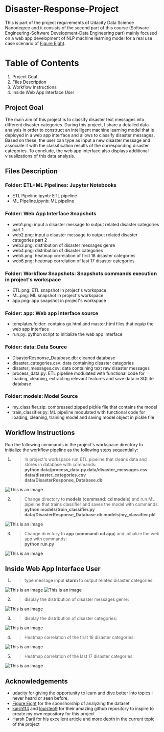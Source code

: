 # Disaster-Response-Project
This is part of the project requirements of Udacity Data Science Nanodegree and it consists of the second part of this course (Software Engineering-Software Development-Data Engineering part) mainly focused on a web app development of NLP machine learning model for a real use case scenario of [Figure Eight](https://appen.com/).

# Table of Contents
1. Project Goal
2. Files Description
3. Workflow Instructions
4. Inside Web App Interface User

## Project Goal
The main aim of this project is to classify disaster text messages into different disaster categories. During this project, I share a detailed data analysis in order to construct an intelligent machine learning model that is deployed in a web app interface and allows to classify disaster messages. Based on these, the user can type as input a new disaster message and associate it with the classification results of the corresponding disaster categories. To conclude, the web app interface also displays additional visualizations of this data analysis.

## Files Description
### Folder: ETL+ML Pipelines: Jupyter Notebooks
* ETL Pipeline.ipynb: ETL pipeline 
* ML Pipeline.ipynb: ML pipeline

### Folder: Web App Interface Snapshots
* web1.png: input a disaster message to output related disaster categories part 1
* web2.png: input a disaster message to output related disaster categories part 2
* web3.png: distribution of disaster messages genre
* web4.png: distribution of disaster categories
* web5.png: heatmap correlation of first 18 disaster categories
* web6.png: heatmap correlation of last 17 disaster categories

### Folder: Workflow Snapshots: Snapshots commands execution in project's workspace
* ETL.png: ETL snapshot in project's workspace
* ML.png: ML snapshot in project's workspace
* app.png: app snapshot in project's workspace

### Folder: app: Web app interface source
* templates.folder: contains go.html and master.html files that equip the web app interface
* run.py: python script to initialize the web app interface

### Folder: data: Data Source
* DisasterResponse_Database.db: cleaned database 
* disaster_categories.csv: data containing disaster categories 
* disaster_messages.csv: data containing text raw disaster messages  
* process_data.py: ETL pipeline modulated with functional code for loading, cleaning, extracting relevant features and save data in SQLite database

### Folder: models: Model Source
* my_classifier.zip: compressed zipped pickle file that contains the model
* train_classifier.py: ML pipeline modulated with functional code for loading, cleaning, training model and saving model object in pickle file

## Workflow Instructions
Run the following commands in the project's workspace directory to initialize the workflow pipeline as the following steps sequentially:

1. > In project's workspace run ETL pipeline that cleans data and stores in database with commands: \
**python data/process_data.py data/disaster_messages.csv data/disaster_categories.csv data/DisasterResponse_Database.db**

![This is an image](Workflow%20Snapshots/ETL.png)

2. > Change directory to **models** (**command: cd models**) and run ML pipeline that trains classifier and saves the model with commands: \
**python models/train_classifier.py data/DisasterResponse_Database.db models/my_classifier.pkl**

![This is an image](Workflow%20Snapshots/ML.png)

3. > Change directory to **app** (**command: cd app**) and initialize the web app with commands: \
**python run.py**

![This is an image](Workflow%20Snapshots/app.png)

## Inside Web App Interface User
1. > type message input **storm** to output related disaster categories: 

![This is an image](Web%20App%20interface%20Snapshots/web1.png)
![This is an image](Web%20App%20interface%20Snapshots/web2.png)

2. > display the distribution of disaster messages genre: 

![This is an image](Web%20App%20interface%20Snapshots/web3.png)


3. > display the distribution of disaster categories: 

![This is an image](Web%20App%20interface%20Snapshots/web4.png)


4. > Heatmap correlation of the first 18 disaster categories: 

![This is an image](Web%20App%20interface%20Snapshots/web5.png)

5. > Heatmap correlation of the last 17 disaster categories: 

![This is an image](Web%20App%20interface%20Snapshots/web6.png)

## Acknowledgements
* [udacity](https://www.udacity.com/) for giving the opportunity to learn and dive better into topics i never heard or seen before.
* [Figure Eight](https://appen.com/) for the sponshorship of analyzing the dataset
* [kaish114](https://github.com/kaish114/Disaster-Response-Pipelines) and [louisteo9](https://github.com/louisteo9/udacity-disaster-response-pipeline) for their amazing github repository to inspire to create my own repository for this project
* [Harsh Darji](https://towardsdatascience.com/building-a-disaster-response-web-application-4066e6f90072) for his excellent article and more depth in the current topic of the project


